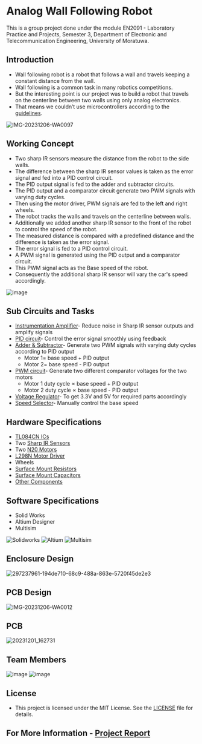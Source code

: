 # Analog Wall Following Robot
This is a group project done under the module EN2091 - Laboratory Practice and Projects, Semester 3, Department of Electronic and Telecommunication Engineering, University of Moratuwa. 

## Introduction

*  Wall following robot is a robot that follows a wall and travels keeping a constant distance from the wall. 
*  Wall following is a common task in many robotics competitions.
*  But the interesting point is our project was to build a robot that travels on the centerline between two walls using only analog electronics.
*  That means we couldn’t use microcontrollers according to the [guidelines](https://github.com/Sahanmin/Analog-Wall-Follow-Car/blob/main/Project_Guidelines.pdf).

![IMG-20231206-WA0097](https://github.com/Sahanmin/Analog-Wall-Follow-Robot/assets/106037441/241e426e-1c0c-4cf3-a58a-3e9705a20f41)

## Working Concept

*  Two sharp IR sensors measure the distance from the robot to the side walls.
*  The difference between the sharp IR sensor values is taken as the error signal and fed into a PID control circuit.
*  The PID output signal is fed to the adder and subtractor circuits.
*  The PID output and a comparator circuit generate two PWM signals with varying duty cycles.
*  Then using the motor driver, PWM signals are fed to the left and right wheels.
*  The robot tracks the walls and travels on the centerline between walls.
*  Additionally we added another sharp IR sensor to the front of the robot to control the speed of the robot.
*  The measured distance is compared with a predefined distance and the difference is taken as the error signal.
*  The error signal is fed to a PID control circuit.
*  A PWM signal is generated using the PID output and a comparator circuit.
*  This PWM signal acts as the Base speed of the robot.
*  Consequently the additional sharp IR sensor will vary the car's speed accordingly.

![image](https://github.com/Sahanmin/Analog-Wall-Follow-Robot/assets/106037441/49f70bd2-af03-46a3-9955-452a3b607f5d)

## Sub Circuits and Tasks

* [Instrumentation Amplifier](https://github.com/Sahanmin/Analog-Wall-Follow-Robot/blob/main/Circuits/Instrumentation%20Amplifier.jpg)- Reduce noise in Sharp IR sensor outputs and amplify signals
* [PID circuit](https://github.com/Sahanmin/Analog-Wall-Follow-Robot/blob/main/Circuits/PID.jpg)- Control the error signal smoothly using feedback
* [Adder & Subtractor](https://github.com/Sahanmin/Analog-Wall-Follow-Robot/blob/main/Circuits/Adder%20%26%20Substractor.jpg)- Generate two PWM signals with varying duty cycles according to PID output
	* Motor 1= base speed + PID output
	* Motor 2= base speed - PID output
* [PWM circuit](https://github.com/Sahanmin/Analog-Wall-Follow-Robot/blob/main/Circuits/PWM.jpg)- Generate two different comparator voltages for the two motors
	* Motor 1 duty cycle ∝ base speed + PID output
	* Motor 2 duty cycle ∝ base speed - PID output
* [Voltage Regulator](https://github.com/Sahanmin/Analog-Wall-Follow-Robot/blob/main/Circuits/Voltage%20Regulator.png)- To get 3.3V and 5V for required parts accordingly
* [Speed Selector](https://github.com/Sahanmin/Analog-Wall-Follow-Robot/blob/main/Circuits/Speed%20Selector.png)- Manually control the base speed

## Hardware Specifications

* [TL084CN ICs](https://github.com/Sahanmin/Analog-Wall-Follow-Robot/blob/main/data%20sheets/TL084CN_GeneralPurposeAmplifier.pdf)
* Two [Sharp IR Sensors](https://github.com/Sahanmin/Analog-Wall-Follow-Robot/blob/main/data%20sheets/Sharp%20IR%20Sensor.pdf) 
* Two [N20 Motors](https://github.com/LasithaAmarasinghe/Analog-Wall-Follow-Robot/blob/main/data%20sheets/GA12-N20%20Motor.pdf)
* [L298N Motor Driver](https://github.com/LasithaAmarasinghe/Analog-Wall-Follow-Robot/blob/main/data%20sheets/L298%20Motor%20Driver.PDF)
* Wheels
* [Surface Mount Resistors](https://github.com/LasithaAmarasinghe/Analog-Wall-Follow-Robot/blob/main/Components/resistors.png)
* [Surface Mount Capacitors](https://github.com/LasithaAmarasinghe/Analog-Wall-Follow-Robot/blob/main/Components/capacitors.png)
* [Other Components](https://github.com/LasithaAmarasinghe/Analog-Wall-Follow-Robot/blob/main/Components/other%20components.png)

## Software Specifications

* Solid Works
* Altium Designer
* Multisim

![Solidworks](https://img.shields.io/badge/Solid_Works_-red)
![Altium](https://img.shields.io/badge/Altium_Designer_-%23A5915F?logo=altiumdesigner&logoColor=white)
![Multisim](https://img.shields.io/badge/Multisim_-%2357B685?logo=multisim&logoColor=white)


## Enclosure Design

![297237961-194de710-68c9-488a-863e-5720f45de2e3](https://github.com/LasithaAmarasinghe/Analog-Wall-Follow-Robot/assets/106037441/2d6a547f-fbf7-422a-8413-5abb84247a53)

## PCB Design

![IMG-20231206-WA0012](https://github.com/LasithaAmarasinghe/Analog-Wall-Follow-Robot/assets/106037441/a627905f-60ce-4cc6-8d41-3c2be5a326dd)

## PCB

![20231201_162731](https://github.com/LasithaAmarasinghe/Analog-Wall-Follow-Robot/assets/106037441/6fb28673-3319-4657-9a23-ef2d5f0c3bc5)

## Team Members

![image](https://github.com/LasithaAmarasinghe/Analog-Wall-Follow-Robot/assets/106037441/5d1eefcf-3d5b-4ee2-8885-1eb820ad0053)
![image](https://github.com/LasithaAmarasinghe/Analog-Wall-Follow-Robot/assets/106037441/5746e874-041f-421d-990f-f92470da315d)



## License
 
 * This project is licensed under the MIT License. See the [LICENSE](MIT-LICENSE.txt) file for details.
   
## For More Information - [Project Report](https://github.com/Sahanmin/Analog-Wall-Following-Car/blob/main/Project_Report.pdf)
